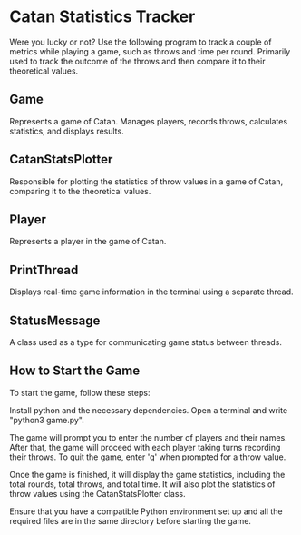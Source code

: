 # Catan Statistics Tracker
Were you lucky or not? Use the following program to track a couple of metrics while playing a game, such as throws and time per round. Primarily used to track the outcome of the throws and then compare it to their theoretical values.

## Game
Represents a game of Catan. Manages players, records throws, calculates statistics, and displays results.

## CatanStatsPlotter
Responsible for plotting the statistics of throw values in a game of Catan, comparing it to the theoretical values.

## Player
Represents a player in the game of Catan.

## PrintThread
Displays real-time game information in the terminal using a separate thread.

## StatusMessage
A class used as a type for communicating game status between threads.

## How to Start the Game
To start the game, follow these steps:

Install python and the necessary dependencies. Open a terminal and write "python3 game.py".

The game will prompt you to enter the number of players and their names. After that, the game will proceed with each player taking turns recording their throws. To quit the game, enter 'q' when prompted for a throw value.

Once the game is finished, it will display the game statistics, including the total rounds, total throws, and total time. It will also plot the statistics of throw values using the CatanStatsPlotter class.

Ensure that you have a compatible Python environment set up and all the required files are in the same directory before starting the game.